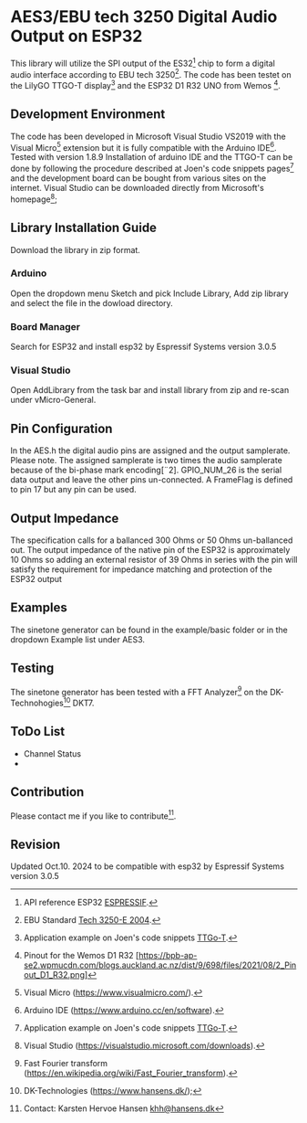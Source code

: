 # AES3/EBU tech 3250 Digital Audio Output on ESP32
This library will utilize the SPI output of the ES32[^1] chip to form a digital audio interface according to EBU tech 3250[^2]. The code has been testet on the
LilyGO TTGO-T display[^3] and the ESP32 D1 R32 UNO from Wemos [^4].

## Development Environment
The code has been developed in Microsoft Visual Studio VS2019 with the Visual Micro[^5] extension but it is fully compatible with the Arduino IDE[^6]. Tested with version 1.8.9
Installation of arduino IDE and the TTGO-T can be done by following the procedure described at Joen's code snippets pages[^3] and the development board can be bought from various sites on the internet.
Visual Studio can be downloaded directly from Microsoft's homepage[^VS];

## Library Installation Guide
Download the library in zip format.

### Arduino
Open the dropdown menu Sketch and pick Include Library, Add zip library and select the file in the dowload directory.

### Board Manager
Search for ESP32 and install esp32 by Espressif Systems version 3.0.5

### Visual Studio
Open AddLibrary from the task bar and install library from zip and re-scan under vMicro-General.

## Pin Configuration
In the AES.h the digital audio pins are assigned and the output samplerate. Please note. The assigned samplerate is two times the audio samplerate because of the bi-phase mark encoding[¨2]. GPIO_NUM_26 is the serial data output and leave the other pins un-connected. A FrameFlag is defined to pin 17 but any pin can be used.
## Output Impedance
The specification calls for a ballanced 300 Ohms or 50 Ohms un-ballanced out. The output impedance of the native pin of the ESP32 is approximately 10 Ohms so adding an external resistor of 39 Ohms in series with the pin will satisfy the requirement for impedance matching and protection of the ESP32 output

## Examples
The sinetone generator can be found in the example/basic folder or in the dropdown Example list under AES3.

## Testing
The sinetone generator has been tested with a FFT Analyzer[^FFT] on the DK-Technohogies[^DK] DKT7.

## ToDo List
* Channel Status
* 
## Contribution

Please contact me if you like to contribute[^Contact].

## Revision
Updated Oct.10. 2024 to be compatible with esp32 by Espressif Systems version 3.0.5


[^1]: API reference ESP32 [ESPRESSIF](https://docs.espressif.com/projects/esp-idf/en/latest/esp32/api-reference/index.html).
[^2]: EBU Standard [Tech 3250-E 2004](https://tech.ebu.ch/docs/tech/tech3250.pdf).
[^3]: Application example on Joen's code snippets [TTGo-T](https://sites.google.com/site/jmaathuis/arduino/lilygo-ttgo-t-display-esp32).
[^4]: Pinout for the Wemos D1 R32 [https://bpb-ap-se2.wpmucdn.com/blogs.auckland.ac.nz/dist/9/698/files/2021/08/2_Pinout_D1_R32.png]
[^5]: Visual Micro (https://www.visualmicro.com/).
[^6]: Arduino IDE (https://www.arduino.cc/en/software).
[^VS]: Visual Studio (https://visualstudio.microsoft.com/downloads).
[^FFT]:  Fast Fourier transform (https://en.wikipedia.org/wiki/Fast_Fourier_transform).
[^DK]: DK-Technologies (https://www.hansens.dk/);
[^Contact]: Contact: Karsten Hervoe Hansen khh@hansens.dk

